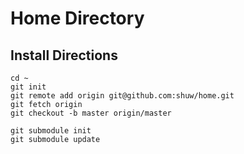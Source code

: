 # Home Directory 

## Install Directions

    cd ~
    git init
    git remote add origin git@github.com:shuw/home.git
    git fetch origin
    git checkout -b master origin/master

    git submodule init
    git submodule update
